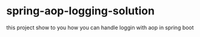 # spring-aop-logging-solution
this project show to you how you can handle loggin with aop in spring boot